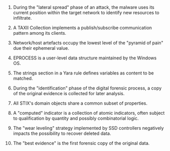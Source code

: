 1. During the "lateral spread" phase of an attack, the malware uses its current position within the target network to identify new resources to infiltrate.

2. A TAXII Collection implements a publish/subscribe communication pattern among its clients.

3. Network/host artefacts occupy the lowest level of the "pyramid of pain" due their ephemeral value.

4. EPROCESS is a user-level data structure maintained by the Windows OS.

5. The strings section in a Yara rule defines variables as content to be matched.

6. During the "identification" phase of the digital forensic process, a copy of the original evidence is collected for later analysis.

7. All STIX's domain objects share a common subset of properties.

8. A "computed" indicator is a collection of atomic indicators, often subject to qualification by quantity and possibly combinatorial logic.

9. The "wear leveling" strategy implemented by SSD controllers negatively impacts the possibility to recover deleted data.

10. The "best evidence" is the first forensic copy of the original data.
